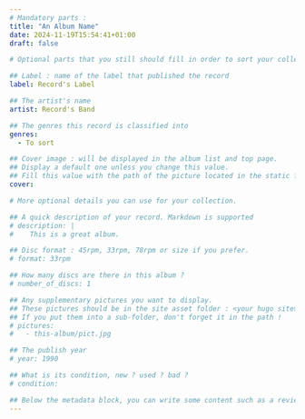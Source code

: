 ```yaml
---
# Mandatory parts :
title: "An Album Name"
date: 2024-11-19T15:54:41+01:00
draft: false

# Optional parts that you still should fill in order to sort your collection

## Label : name of the label that published the record
label: Record's Label

## The artist's name
artist: Record's Band

## The genres this record is classified into
genres:
  - To sort

## Cover image : will be displayed in the album list and top page.
## Display a default one unless you change this value.
## Fill this value with the path of the picture located in the static folder
cover: 

# More optional details you can use for your collection.

## A quick description of your record. Markdown is supported
# description: |
#    This is a great album.

## Disc format : 45rpm, 33rpm, 78rpm or size if you prefer.
# format: 33rpm

## How many discs are there in this album ?
# number_of_discs: 1

## Any supplementary pictures you want to display.
## These pictures should be in the site asset folder : <your hugo site>/static
## If you put them into a sub-folder, don't forget it in the path !
# pictures:
#   - this-album/pict.jpg

## The publish year
# year: 1990

## What is its condition, new ? used ? bad ?
# condition: 

## Below the metadata block, you can write some content such as a review or anything else you want. It'll be displayed in the album page.
---
```

